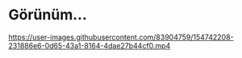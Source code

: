 # Görünüm...



https://user-images.githubusercontent.com/83904759/154742208-231886e6-0d65-43a1-8164-4dae27b44cf0.mp4

